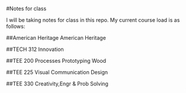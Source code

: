 #Notes for class

I will be taking notes for class in this repo. My current course load is as follows:

##American Heritage
American Heritage

##TECH 312
Innovation

##TEE 200
Processes Prototyping Wood

##TEE 225
Visual Communication Design

##TEE 330
Creativity,Engr & Prob Solving
